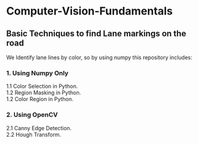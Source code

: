 # Computer-Vision-Fundamentals
<h2>Basic Techniques to find Lane markings on the road</h2>
<p>
We Identify lane lines by color, so by using numpy this repository includes:<br>
 <h3> 1. Using Numpy Only </h3> 
 1.1 Color Selection in Python. <br>
 1.2 Region Masking in Python. <br>
 1.2 Color Region in Python.  <br>
  </p>

 <h3> 2. Using OpenCV </h3>
 2.1 Canny Edge Detection. <br>
 2.2 Hough Transform. <br>

